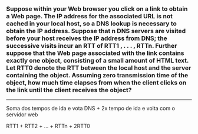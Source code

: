 ### Suppose within your Web browser you click on a link to obtain a Web page. The IP address for the associated URL is not cached in your local host, so a DNS lookup is necessary to obtain the IP address. Suppose that n DNS servers are visited before your host receives the IP address from DNS; the successive visits incur an RTT of RTT1 , . . . , RTTn. Further suppose that the Web page associated with the link contains exactly one object, consisting of a small amount of HTML text. Let RTT0 denote the RTT between the local host and the server containing the object. Assuming zero transmission time of the object, how much time elapses from when the client clicks on the link until the client receives the object?

---

Soma dos tempos de ida e vota DNS + 2x tempo de ida e volta com o servidor web

RTT1 + RTT2 + ... + RTTn + 2RTT0